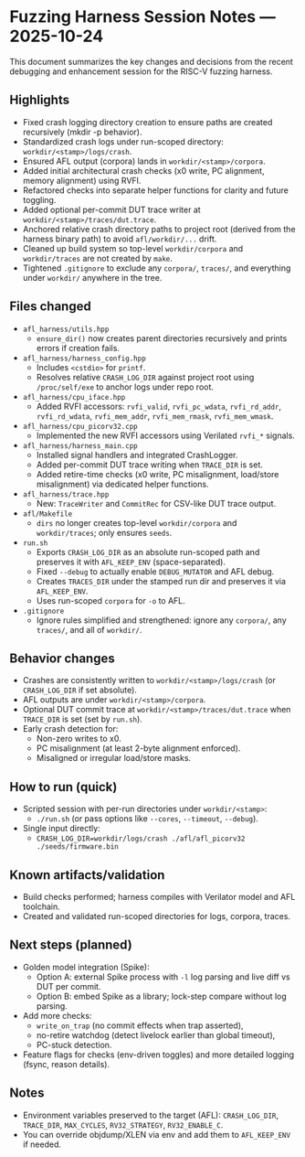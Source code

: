# Fuzzing Harness Session Notes — 2025-10-24

This document summarizes the key changes and decisions from the recent debugging and enhancement session for the RISC-V fuzzing harness.

## Highlights
- Fixed crash logging directory creation to ensure paths are created recursively (mkdir -p behavior).
- Standardized crash logs under run-scoped directory: `workdir/<stamp>/logs/crash`.
- Ensured AFL output (corpora) lands in `workdir/<stamp>/corpora`.
- Added initial architectural crash checks (x0 write, PC alignment, memory alignment) using RVFI.
- Refactored checks into separate helper functions for clarity and future toggling.
- Added optional per-commit DUT trace writer at `workdir/<stamp>/traces/dut.trace`.
- Anchored relative crash directory paths to project root (derived from the harness binary path) to avoid `afl/workdir/...` drift.
- Cleaned up build system so top-level `workdir/corpora` and `workdir/traces` are not created by `make`.
- Tightened `.gitignore` to exclude any `corpora/`, `traces/`, and everything under `workdir/` anywhere in the tree.

## Files changed
- `afl_harness/utils.hpp`
  - `ensure_dir()` now creates parent directories recursively and prints errors if creation fails.
- `afl_harness/harness_config.hpp`
  - Includes `<cstdio>` for `printf`.
  - Resolves relative `CRASH_LOG_DIR` against project root using `/proc/self/exe` to anchor logs under repo root.
- `afl_harness/cpu_iface.hpp`
  - Added RVFI accessors: `rvfi_valid`, `rvfi_pc_wdata`, `rvfi_rd_addr`, `rvfi_rd_wdata`, `rvfi_mem_addr`, `rvfi_mem_rmask`, `rvfi_mem_wmask`.
- `afl_harness/cpu_picorv32.cpp`
  - Implemented the new RVFI accessors using Verilated `rvfi_*` signals.
- `afl_harness/harness_main.cpp`
  - Installed signal handlers and integrated CrashLogger.
  - Added per-commit DUT trace writing when `TRACE_DIR` is set.
  - Added retire-time checks (x0 write, PC misalignment, load/store misalignment) via dedicated helper functions.
- `afl_harness/trace.hpp`
  - New: `TraceWriter` and `CommitRec` for CSV-like DUT trace output.
- `afl/Makefile`
  - `dirs` no longer creates top-level `workdir/corpora` and `workdir/traces`; only ensures `seeds`.
- `run.sh`
  - Exports `CRASH_LOG_DIR` as an absolute run-scoped path and preserves it with `AFL_KEEP_ENV` (space-separated).
  - Fixed `--debug` to actually enable `DEBUG_MUTATOR` and AFL debug.
  - Creates `TRACES_DIR` under the stamped run dir and preserves it via `AFL_KEEP_ENV`.
  - Uses run-scoped `corpora` for `-o` to AFL.
- `.gitignore`
  - Ignore rules simplified and strengthened: ignore any `corpora/`, any `traces/`, and all of `workdir/`.

## Behavior changes
- Crashes are consistently written to `workdir/<stamp>/logs/crash` (or `CRASH_LOG_DIR` if set absolute).
- AFL outputs are under `workdir/<stamp>/corpora`.
- Optional DUT commit trace at `workdir/<stamp>/traces/dut.trace` when `TRACE_DIR` is set (set by `run.sh`).
- Early crash detection for:
  - Non-zero writes to x0.
  - PC misalignment (at least 2-byte alignment enforced).
  - Misaligned or irregular load/store masks.

## How to run (quick)
- Scripted session with per-run directories under `workdir/<stamp>`:
  - `./run.sh` (or pass options like `--cores`, `--timeout`, `--debug`).
- Single input directly:
  - `CRASH_LOG_DIR=workdir/logs/crash ./afl/afl_picorv32 ./seeds/firmware.bin`

## Known artifacts/validation
- Build checks performed; harness compiles with Verilator model and AFL toolchain.
- Created and validated run-scoped directories for logs, corpora, traces.

## Next steps (planned)
- Golden model integration (Spike):
  - Option A: external Spike process with `-l` log parsing and live diff vs DUT per commit.
  - Option B: embed Spike as a library; lock-step compare without log parsing.
- Add more checks:
  - `write_on_trap` (no commit effects when trap asserted),
  - no-retire watchdog (detect livelock earlier than global timeout),
  - PC-stuck detection.
- Feature flags for checks (env-driven toggles) and more detailed logging (fsync, reason details).

## Notes
- Environment variables preserved to the target (AFL): `CRASH_LOG_DIR`, `TRACE_DIR`, `MAX_CYCLES`, `RV32_STRATEGY`, `RV32_ENABLE_C`.
- You can override objdump/XLEN via env and add them to `AFL_KEEP_ENV` if needed.

